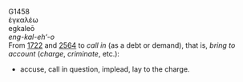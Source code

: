 G1458  
ἐγκαλέω  
egkaleō  
*eng-kal-eh‘-o*  
From [1722](g1722) and [2564](g2564) to *call* *in* (as a debt or
demand), that is, *bring* *to* *account* (*charge*, *criminate*, etc.):
- accuse, call in question, implead, lay to the charge.  
